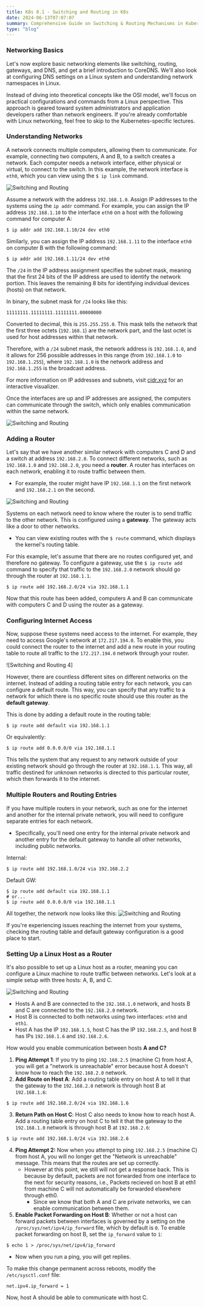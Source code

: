 ```yaml
---
title: K8s 8.1 - Switching and Routing in K8s
date: 2024-06-13T07:07:07
summary: Comprehensive Guide on Switching & Routing Mechanisms in Kubernetes
type: "blog"
---
```

### Networking Basics

Let's now explore basic networking elements like switching, routing, gateways, and DNS, and get a brief introduction to CoreDNS. We'll also look at configuring DNS settings on a Linux system and understanding network namespaces in Linux.

Instead of diving into theoretical concepts like the OSI model, we'll focus on practical configurations and commands from a Linux perspective. This approach is geared toward system administrators and application developers rather than network engineers. If you're already comfortable with Linux networking, feel free to skip to the Kubernetes-specific lectures.

### Understanding Networks

A network connects multiple computers, allowing them to communicate. For example, connecting two computers, A and B, to a switch creates a network. Each computer needs a network interface, either physical or virtual, to connect to the switch. In this example, the network interface is `eth0`, which you can view using the `$ ip link` command.

![Switching and Routing](/images/kubernetes/diagrams/8-1-1-switching-and-routing.png)

Assume a network with the address `192.168.1.0`. Assign IP addresses to the systems using the `ip addr` command. For example, you can assign the IP address `192.168.1.10` to the interface `eth0` on a host with the following command for computer A:

```
$ ip addr add 192.168.1.10/24 dev eth0
```

Similarly, you can assign the IP address `192.168.1.11` to the interface `eth0` on computer B with the following command:

```
$ ip addr add 192.168.1.11/24 dev eth0
```

The `/24` in the IP address assignment specifies the subnet mask, meaning that the first 24 bits of the IP address are used to identify the network portion. This leaves the remaining 8 bits for identifying individual devices (hosts) on that network. 

In binary, the subnet mask for `/24` looks like this:

```
11111111.11111111.11111111.00000000
```

Converted to decimal, this is `255.255.255.0`. This mask tells the network that the first three octets (`192.168.1`) are the network part, and the last octet is used for host addresses within that network.

Therefore, with a `/24` subnet mask, the network address is `192.168.1.0`, and it allows for 256 possible addresses in this range (from `192.168.1.0` to `192.168.1.255`), where `192.168.1.0` is the network address and `192.168.1.255` is the broadcast address.

For more information on IP addresses and subnets, visit [cidr.xyz](https://cidr.xyz/) for an interactive visualizer.

Once the interfaces are up and IP addresses are assigned, the computers can communicate through the switch, which only enables communication within the same network.

![Switching and Routing](/images/kubernetes/diagrams/8-1-2-switching-and-routing.png)

### Adding a Router

Let's say that we have another similar network with computers C and D and a switch at address `192.168.2.0`. To connect different networks, such as `192.168.1.0` and `192.168.2.0`, you need a **router**. A router has interfaces on each network, enabling it to route traffic between them. 
- For example, the router might have IP `192.168.1.1` on the first network and `192.168.2.1` on the second.

![Switching and Routing](/images/kubernetes/diagrams/8-1-3-switching-and-routing.png)

Systems on each network need to know where the router is to send traffic to the other network. This is configured using a **gateway**. The gateway acts like a door to other networks.
- You can view existing routes with the `$ route` command, which displays the kernel's routing table.

For this example, let's assume that there are no routes configured yet, and therefore no gateway. To configure a gateway, use the `$ ip route add` command to specify that traffic to the `192.168.2.0` network should go through the router at `192.168.1.1`.

```
$ ip route add 192.168.2.0/24 via 192.168.1.1
```

Now that this route has been added, computers A and B can communicate with computers C and D using the router as a gateway.

### Configuring Internet Access

Now, suppose these systems need access to the internet. For example, they need to access Google's network at `172.217.194.0`. To enable this, you could connect the router to the internet and add a new route in your routing table to route all traffic to the `172.217.194.0` network through your router.

![Switching and Routing 4]

However, there are countless different sites on different networks on the internet. Instead of adding a routing table entry for each network, you can configure a default route. This way, you can specify that any traffic to a network for which there is no specific route should use this router as the **default gateway**.

This is done by adding a default route in the routing table:

```
$ ip route add default via 192.168.1.1
```

Or equivalently:

```
$ ip route add 0.0.0.0/0 via 192.168.1.1
```

This tells the system that any request to any network outside of your existing network should go through the router at `192.168.1.1`. This way, all traffic destined for unknown networks is directed to this particular router, which then forwards it to the internet.

### Multiple Routers and Routing Entries

If you have multiple routers in your network, such as one for the internet and another for the internal private network, you will need to configure separate entries for each network. 
- Specifically, you'll need one entry for the internal private network and another entry for the default gateway to handle all other networks, including public networks.

Internal: 
```
$ ip route add 192.168.1.0/24 via 192.168.2.2
```

Default GW:  
```
$ ip route add default via 192.168.1.1
# or...
$ ip route add 0.0.0.0/0 via 192.168.1.1
```

All together, the network now looks like this:
![Switching and Routing](/images/kubernetes/diagrams/8-1-5-switching-and-routing.png)

If you're experiencing issues reaching the internet from your systems, checking the routing table and default gateway configuration is a good place to start.

### Setting Up a Linux Host as a Router

It's also possible to set up a Linux host as a router, meaning you can configure a Linux machine to route traffic between networks. Let's look at a simple setup with three hosts: A, B, and C. 

![Switching and Routing](/images/kubernetes/diagrams/8-1-6-switching-and-routing.png)

- Hosts A and B are connected to the `192.168.1.0` network, and hosts B and C are connected to the `192.168.2.0` network. 
- Host B is connected to both networks using two interfaces: `eth0` and `eth1`. 
- Host A has the IP `192.168.1.5`, host C has the IP `192.168.2.5`, and host B has IPs `192.168.1.6` and `192.168.2.6`.

How would you enable communication between hosts **A and C?**
1) **Ping Attempt 1**: If you try to ping `192.168.2.5` (machine C) from host A, you will get a "network is unreachable" error because host A doesn't know how to reach the `192.168.2.0` network.
2) **Add Route on Host A**: Add a routing table entry on host A to tell it that the gateway to the `192.168.2.0` network is through host B at `192.168.1.6`:
```
$ ip route add 192.168.2.0/24 via 192.168.1.6
```
 3) **Return Path on Host C**: Host C also needs to know how to reach host A. Add a routing table entry on host C to tell it that the gateway to the `192.168.1.0` network is through host B at `192.168.2.6`:
```
$ ip route add 192.168.1.0/24 via 192.168.2.6
```

4) **Ping Attempt 2:** Now when you attempt to ping `192.168.2.5` (machine C) from host A, you will no longer get the "Network is unreachable" message. This means that the routes are set up correctly. 
    - However at this point, we still will not get a response back. This is because by default, packets are not forwarded from one interface to the next for security reasons, i.e., Packets recieved on host B at eth1 from machine C will not automatically be forwarded elsewhere through eth0.
	    - Since we know that both A and C are private networks, we can enable communication between them.
5) **Enable Packet Forwarding on Host B**: Whether or not a host can forward packets between interfaces is governed by a setting on the `/proc/sys/net/ipv4/ip_forward` file, which by default is `0`. To enable packet forwarding on host B, set the `ip_forward` value to `1`:
```
$ echo 1 > /proc/sys/net/ipv4/ip_forward
```
- Now when you run a ping, you will get replies.

To make this change permanent across reboots, modify the `/etc/sysctl.conf` file:
```
net.ipv4.ip_forward = 1
```

Now, host A should be able to communicate with host C. 